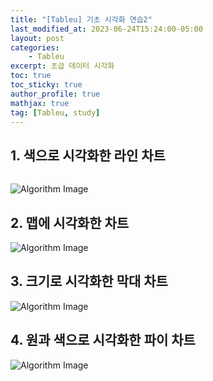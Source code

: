 ```yaml
---
title: "[Tableu] 기초 시각화 연습2"
last_modified_at: 2023-06-24T15:24:00-05:00
layout: post
categories:
    - Tableu
excerpt: 초급 데이터 시각화
toc: true
toc_sticky: true
author_profile: true
mathjax: true
tag: [Tableu, study]
---
```


## 1. 색으로 시각화한 라인 차트

<img alt="" src="https://img1.daumcdn.net/thumb/R1280x0/?scode=mtistory2&fname=https%3A%2F%2Fblog.kakaocdn.net%2Fdn%2FbcH7BY%2FbtqV37bWKZR%2FWxP1LejWUqX9TwYcxRGHH1%2Fimg.png">

![Algorithm Image](https://img1.daumcdn.net/thumb/R1280x0/?scode=mtistory2&fname=https%3A%2F%2Fblog.kakaocdn.net%2Fdn%2Fdt6NEB%2FbtqV36c2hZk%2FMJOOTUeNjKBOnR8QHHYkak%2Fimg.png)

## 2. 맵에 시각화한 차트

![Algorithm Image](https://img1.daumcdn.net/thumb/R1280x0/?scode=mtistory2&fname=https%3A%2F%2Fblog.kakaocdn.net%2Fdn%2FbPGbOH%2FbtqWc9NLLTl%2FUNOoLTt6kHN1IoxLEIogck%2Fimg.png)

## 3. 크기로 시각화한 막대 차트

![Algorithm Image](https://img1.daumcdn.net/thumb/R1280x0/?scode=mtistory2&fname=https%3A%2F%2Fblog.kakaocdn.net%2Fdn%2Fb8rwQk%2FbtqVZRuECPm%2FH2kbmQdAckmnDoNnqEzYzk%2Fimg.png)

## 4. 원과 색으로 시각화한 파이 차트

![Algorithm Image](https://img1.daumcdn.net/thumb/R1280x0/?scode=mtistory2&fname=https%3A%2F%2Fblog.kakaocdn.net%2Fdn%2Fxjv1n%2FbtqWn12DsxP%2FxRsB3BCzIS2n3VNYjQpjZ1%2Fimg.png)